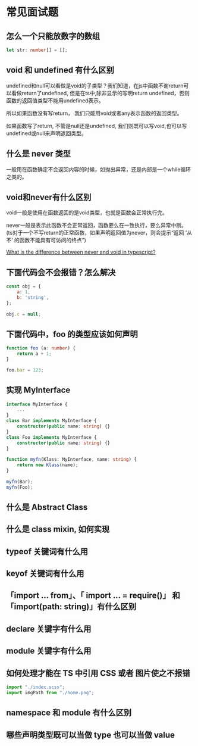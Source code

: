 # 常见面试题

## 怎么一个只能放数字的数组

```ts
let str: number[] = [];
```

## void 和 undefined 有什么区别

undefined和null可以看做是void的子类型？我们知道，在js中函数不谢return可以看做return了undefined, 但是在ts中,除非显示的写明return undefined，否则函数的返回值类型不能用undefined表示。

所以如果函数没有写return， 我们只能用void或者any表示函数的返回类型。

如果函数写了return, 不管是null还是undefined, 我们则既可以写void,也可以写undefined或null来声明返回类型。

## 什么是 never 类型

一般用在函数确定不会返回内容的时候，如抛出异常，还是内部是一个while循环之类的。

## void和never有什么区别

void一般是使用在函数返回的是void类型，也就是函数会正常执行完。

never一般是表示此函数不会正常返回，函数要么在一致执行，要么异常中断。
(ts对于一个不写return的正常函数，如果声明返回值为never，则会提示“返回 ‘从不’ 的函数不能具有可访问的终点”)

[What is the difference between never and void in typescript?](https://stackoverflow.com/questions/37910669/what-is-the-difference-between-never-and-void-in-typescript)

## 下面代码会不会报错？怎么解决

```js
const obj = {
    a: 1,
    b: 'string',
};
  
obj.c = null;
```

## 下面代码中，foo 的类型应该如何声明

```ts
function foo (a: number) {
    return a + 1;
}

foo.bar = 123;
```

## 实现 MyInterface

```ts
interface MyInterface {
    ...
}
class Bar implements MyInterface {
    constructor(public name: string) {}
}
class Foo implements MyInterface {
    constructor(public name: string) {}
}
  
function myfn(Klass: MyInterface, name: string) {
    return new Klass(name);
}
  
myfn(Bar);
myfn(Foo);
```

## 什么是 Abstract Class

## 什么是 class mixin, 如何实现

## typeof 关键词有什么用

## keyof 关键词有什么用

## 「import ... from」、「 import ... = require()」 和 「import(path: string)」有什么区别

## declare 关键字有什么用

## module 关键字有什么用

## 如何处理才能在 TS 中引用 CSS 或者 图片使之不报错

```ts
import "./index.scss";
import imgPath from "./home.png";
```

## namespace 和 module 有什么区别

## 哪些声明类型既可以当做 type 也可以当做 value
